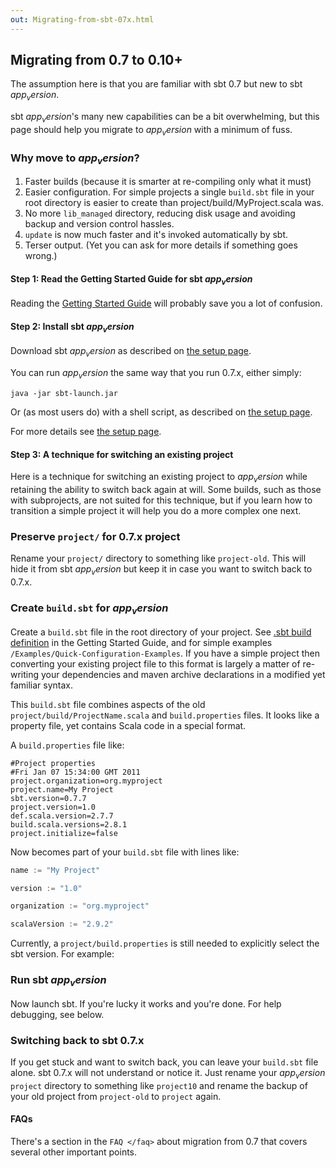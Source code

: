 ```yaml
---
out: Migrating-from-sbt-07x.html
---
```


  [Getting-Started]: ../tutorial/index.html
  [Setup]: ../tutorial/Setup.html
  [Basic-Def]: ../tutorial/Basic-Def.html

Migrating from 0.7 to 0.10+
---------------------------

The assumption here is that you are familiar with sbt 0.7 but new to sbt
$app_version$.

sbt $app_version$'s many new capabilities can be a bit overwhelming, but
this page should help you migrate to $app_version$ with a minimum of fuss.

### Why move to $app_version$?

1.  Faster builds (because it is smarter at re-compiling only what it
    must)
2.  Easier configuration. For simple projects a single `build.sbt` file
    in your root directory is easier to create than
    project/build/MyProject.scala was.
3.  No more `lib_managed` directory, reducing disk usage and avoiding
    backup and version control hassles.
4.  `update` is now much faster and it's invoked automatically by sbt.
5.  Terser output. (Yet you can ask for more details if something goes
    wrong.)

#### Step 1: Read the Getting Started Guide for sbt $app_version$

Reading the [Getting Started Guide][Getting-Started] will
probably save you a lot of confusion.

#### Step 2: Install sbt $app_version$

Download sbt $app_version$ as described on
[the setup page][Setup].

You can run $app_version$ the same way that you run 0.7.x, either simply:

```
java -jar sbt-launch.jar
```

Or (as most users do) with a shell script, as described on
[the setup page][Setup].

For more details see
[the setup page][Setup].

#### Step 3: A technique for switching an existing project

Here is a technique for switching an existing project to $app_version$ while
retaining the ability to switch back again at will. Some builds, such as
those with subprojects, are not suited for this technique, but if you
learn how to transition a simple project it will help you do a more
complex one next.

### Preserve `project/` for 0.7.x project

Rename your `project/` directory to something like `project-old`. This
will hide it from sbt $app_version$ but keep it in case you want to switch
back to 0.7.x.

### Create `build.sbt` for $app_version$

Create a `build.sbt` file in the root directory of your project. See
[.sbt build definition][Basic-Def] in the Getting
Started Guide, and for simple examples
`/Examples/Quick-Configuration-Examples`. If you have a simple project
then converting your existing project file to this format is largely a
matter of re-writing your dependencies and maven archive declarations in
a modified yet familiar syntax.

This `build.sbt` file combines aspects of the old
`project/build/ProjectName.scala` and `build.properties` files. It looks
like a property file, yet contains Scala code in a special format.

A `build.properties` file like:

```
#Project properties
#Fri Jan 07 15:34:00 GMT 2011
project.organization=org.myproject
project.name=My Project
sbt.version=0.7.7
project.version=1.0
def.scala.version=2.7.7
build.scala.versions=2.8.1
project.initialize=false
```

Now becomes part of your `build.sbt` file with lines like:

```scala
name := "My Project"

version := "1.0"

organization := "org.myproject"

scalaVersion := "2.9.2"
```

Currently, a `project/build.properties` is still needed to explicitly
select the sbt version. For example:

### Run sbt $app_version$

Now launch sbt. If you're lucky it works and you're done. For help
debugging, see below.

### Switching back to sbt 0.7.x

If you get stuck and want to switch back, you can leave your `build.sbt`
file alone. sbt 0.7.x will not understand or notice it. Just rename your
$app_version$ `project` directory to something like `project10` and rename
the backup of your old project from `project-old` to `project` again.

#### FAQs

There's a section in the `FAQ </faq>` about migration from 0.7 that
covers several other important points.
